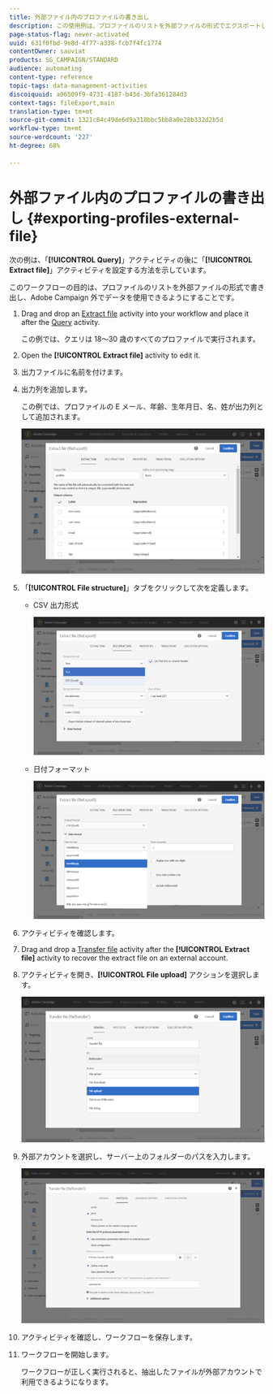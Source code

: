 ```yaml
---
title: 外部ファイル内のプロファイルの書き出し
description: この使用例は、プロファイルのリストを外部ファイルの形式でエクスポートし、Adobe Campaign外でデータを使用できるようにする方法を示します。
page-status-flag: never-activated
uuid: 631f0fbd-9e8d-4f77-a338-fcb7f4fc1774
contentOwner: sauviat
products: SG_CAMPAIGN/STANDARD
audience: automating
content-type: reference
topic-tags: data-management-activities
discoiquuid: a06509f9-4731-4187-b43d-3bfa361284d3
context-tags: fileExport,main
translation-type: tm+mt
source-git-commit: 1321c84c49de6d9a318bbc5bb8a0e28b332d2b5d
workflow-type: tm+mt
source-wordcount: '227'
ht-degree: 68%

---
```



# 外部ファイル内のプロファイルの書き出し {#exporting-profiles-external-file}

次の例は、「**[!UICONTROL Query]**」アクティビティの後に「**[!UICONTROL Extract file]**」アクティビティを設定する方法を示しています。

このワークフローの目的は、プロファイルのリストを外部ファイルの形式で書き出し、Adobe Campaign 外でデータを使用できるようにすることです。

1. Drag and drop an [Extract file](../../automating/using/extract-file.md) activity into your workflow and place it after the [Query](../../automating/using/query.md) activity.

   この例では、クエリは 18～30 歳のすべてのプロファイルで実行されます。

1. Open the **[!UICONTROL Extract file]** activity to edit it.
1. 出力ファイルに名前を付けます。
1. 出力列を追加します。

   この例では、プロファイルの E メール、年齢、生年月日、名、姓が出力列として追加されます。

   ![](assets/wkf_data_export6.png)

1. 「**[!UICONTROL File structure]**」タブをクリックして次を定義します。

   * CSV 出力形式

      ![](assets/wkf_data_export7.png)

   * 日付フォーマット

      ![](assets/wkf_data_export9.png)

1. アクティビティを確認します。
1. Drag and drop a [Transfer file](../../automating/using/transfer-file.md) activity after the **[!UICONTROL Extract file]** activity to recover the extract file on an external account.
1. アクティビティを開き、**[!UICONTROL File upload]** アクションを選択します。

   ![](assets/wkf_data_export11.png)

1. 外部アカウントを選択し、サーバー上のフォルダーのパスを入力します。

   ![](assets/wkf_data_export12.png)

1. アクティビティを確認し、ワークフローを保存します。
1. ワークフローを開始します。

   ワークフローが正しく実行されると、抽出したファイルが外部アカウントで利用できるようになります。
